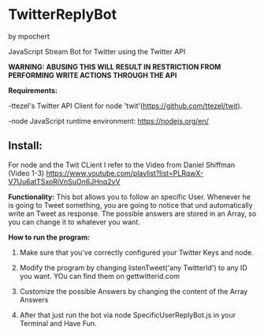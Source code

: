 <h1>TwitterReplyBot</h1> by mpochert

JavaScript Stream Bot for Twitter using the Twitter API

<b>WARNING: ABUSING THIS WILL RESULT IN RESTRICTION FROM PERFORMING WRITE ACTIONS THROUGH THE API</b>

<b>Requirements:</b>

-ttezel's Twitter API Client for node 'twit'(https://github.com/ttezel/twit).

-node JavaScript runtime environment: https://nodejs.org/en/


<h2><b>Install:</b></h2>

For node and the Twit CLient I refer to the Video from Daniel Shiffman (Video 1-3)
https://www.youtube.com/playlist?list=PLRqwX-V7Uu6atTSxoRiVnSuOn6JHnq2yV

<b>Functionality:</b>
This bot allows you to follow an specific User. Whenever he is going to Tweet something, you are going to notice that und automatically write an Tweet as response. The possible answers are stored in an Array, so you can change it to whatever you want. 

<b>How to run the program:</b>

1) Make sure that you've correctly configured your Twitter Keys and node.

2) Modify the program by changing listenTweet('any TwitterId') to any ID you want. YOu can find them on gettwitterid.com

3) Customize the possible Answers by changing the content of the Array Answers

4) After that just run the bot via node SpecificUserReplyBot.js in your Terminal and Have Fun.


